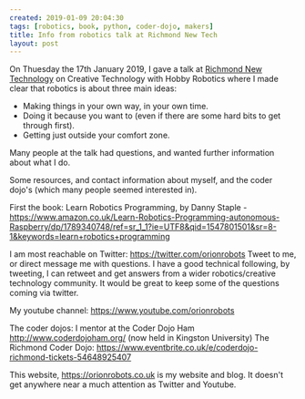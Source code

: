 ```yaml
---
created: 2019-01-09 20:04:30
tags: [robotics, book, python, coder-dojo, makers]
title: Info from robotics talk at Richmond New Tech
layout: post
---
```

On Thuesday the 17th January 2019, I gave a talk at [Richmond New Technology](https://www.meetup.com/Richmond-New-Technology-Meetup/) on Creative Technology with Hobby Robotics where I made clear that robotics is about three main ideas:
* Making things in your own way, in your own time.
* Doing it because you want to (even if there are some hard bits to get through first).
* Getting just outside your comfort zone.

Many people at the talk had questions, and wanted further information about what I do.  

Some resources, and contact information about myself, and the coder dojo's (which many people seemed interested in).

First the book: Learn Robotics Programming, by Danny Staple - https://www.amazon.co.uk/Learn-Robotics-Programming-autonomous-Raspberry/dp/1789340748/ref=sr_1_1?ie=UTF8&qid=1547801501&sr=8-1&keywords=learn+robotics+programming

I am most reachable on Twitter: https://twitter.com/orionrobots
Tweet to me, or direct message me with questions. I have a good technical following, by tweeting, I can retweet and get answers from a wider robotics/creative technology community. It would be great to keep some of the questions coming via twitter.

My youtube channel: https://www.youtube.com/orionrobots

The coder dojos:
I mentor at the Coder Dojo Ham http://www.coderdojoham.org/ (now held in Kingston University)
The Richmond Coder Dojo: https://www.eventbrite.co.uk/e/coderdojo-richmond-tickets-54648925407

This website, https://orionrobots.co.uk is my website and blog. It doesn't get anywhere near a much attention as Twitter and Youtube.
